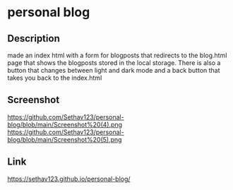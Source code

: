 # personal blog
## Description
made an index html with a form for blogposts that redirects to the blog.html page that shows the blogposts stored in the local storage. There is also a button that changes between light and dark mode and a back button that takes you back to the index.html
## Screenshot
https://github.com/Sethav123/personal-blog/blob/main/Screenshot%20(4).png
https://github.com/Sethav123/personal-blog/blob/main/Screenshot%20(5).png
## Link
https://sethav123.github.io/personal-blog/
